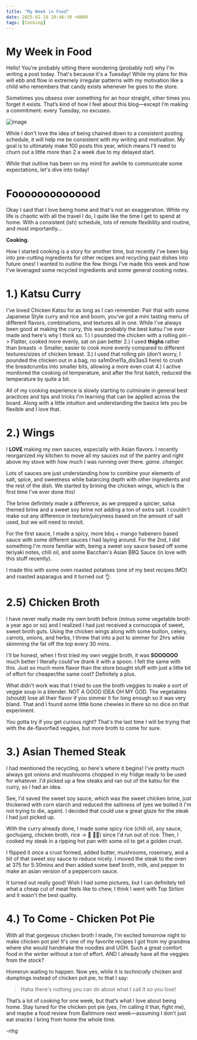 ```yaml
---
title: "My Week in Food"
date: 2025-02-18 20:46:39 +0000
tags: [Cooking]
---
```


# My Week in Food

Hello! You're probably sitting there wondering (probably not) why I'm writing a post today. That's because it's a Tuesday! While my plans for this will ebb and flow in extremely irregular patterns with my motivation like a child who remembers that candy exists whenever he goes to the store.

Sometimes you obsess over something for an hour straight, other times you forget it exists. That’s kind of how I feel about this blog—except I’m making a commitment: every Tuesday, no excuses.


![image](https://github.com/user-attachments/assets/a45e9ee1-bd10-4f09-b159-f226d0e01830)


While I don't love the idea of being chained down to a consistent posting schedule, it will help me be consistent with my writing and motivation. My goal is to ultimately make 100 posts this year, which means I'll need to churn out a little more than 2 a week due to my delayed start.

While that outline has been on my mind for awhile to communicate some expectations, let's dive into today!

# Foooooooooooood

Okay I said that I love being home and that's not an exaggeration. While my life is chaotic with all the travel I do, I quite like the time I get to spend at home. With a consistent (ish) schedule, lots of remote flexibility and routine, and most importantly...

**Cooking.**

How I started cooking is a story for another time, but recently I've been big into pre-cutting ingredients for other recipes and recycling past dishes into future ones! I wanted to outline the few things I've made this week and how I've leveraged some recycled ingredients and some general cooking notes.

# 1.) Katsu Curry
I've loved Chicken Katsu for as long as I can remember. Pair that with some Japanese Style curry and rice and boom, you've got a mini tasting menu of different flavors, combinations, and textures all in one. While I've always been good at making the curry, this was probably the best katsu I've ever made and here's why I think so.
1.) I pounded the chicken with a rolling pin -> Flatter, cooked more evenly, sat on pan better
2.) I used **thighs** rather than breasts -> Smaller, easier to cook more evenly compared to different textures/sizes of chicken breast.
3.) I used that rolling pin (don't worry, I pounded the chicken out in a bag, no sa1m0ne11a_dis3as3 here) to crush the breadcrumbs into smaller bits, allowing a more even coat
4.) I active monitored the cooking oil temperature, and after the first batch, reduced the temperature by quite a bit.

All of my cooking experience is slowly starting to culminate in general best practices and tips and tricks I'm learning that can be applied across the board. Along with a little intuition and understanding the basics lets you be flexible and I love that.

# 2.) Wings
I **LOVE** making my own sauces, especially with Asian flavors. I recently reorganized my kitchen to move all my sauces out of the pantry and right above my stove with how much I was running over there. _game. changer._ 

Lots of sauces are just understanding how to combine your elements of salt, spice, and sweetness while balancing depth with other ingredients and the rest of the dish. We started by brining the chicken wings, which is the first time I've ever done this!

The brine definitely made a difference, as we prepped a spicier, salsa themed brine and a sweet soy brine not adding a ton of extra salt. I couldn't make out any difference in texture/juicyness based on the amount of salt used, but we will need to revisit.

For the first sauce, I made a spicy, more bbq + mango habenero based sauce with some different sauces I had laying around. For the 2nd, I did something I'm more familiar with, being a sweet soy sauce based off some teriyaki notes, chili oil, and some Bacchan's Asian BBQ Sauce (in love with this stuff recently).

I made this with some oven roasted potatoes (one of my best recipes IMO) and roasted asparagus and it turned out :ok_hand:.

# 2.5) Chicken Broth
I have never really made my own broth before (minus some vegetable broth a year ago or so) and I realized I had just received a cornucopia of sweet, sweet broth guts. Using the chicken wings along with some buillon, celery, carrots, onions, and herbs, I threw that into a pot to simmer for 2hrs while skimming the fat off the top every 30 mins.

I'll be honest, when I first tried my own veggie broth, it was **SOOOOOO** much better I literally could've drank it with a spoon. I felt the same with this. Just so much more flavor than the store bought stuff with just a little bit of effort for cheaper/the same cost? Definitely a plus.

What didn't work was that I tried to use the broth veggies to make a sort of veggie soup in a blender. NOT A GOOD IDEA OH MY GOD. The vegetables (should) lose all their flavor if you simmer it for long enough so it was very bland. That and I found some little bone chewies in there so no dice on that experiment.

You gotta try if you get curious right? That's the last time I will be trying that with the de-flavorfied veggies, but more broth to come for sure.

# 3.) Asian Themed Steak
I had mentioned the recycling, so here's where it begins! I've pretty much always got onions and mushrooms chopped in my fridge ready to be used for whatever. I'd picked up a few steaks and ran out of the katsu for the curry, so I had an idea.

See, I'd saved the sweet soy sauce, which was the sweet chicken brine, just thickened with corn starch and reduced the saltiness of (yes we boiled it I'm not trying to die, again). I decided that could use a great glaze for the steak I had just picked up.

With the curry already done, I made some spicy rice (chili oil, soy sauce, gochujang, chicken broth, rice -> :rice: 🧑‍🍳) since I'd run out of rice. Then, I cooked my steak in a ripping hot pan with some oil to get a golden crust.

I flipped it once a crust formed, added butter, mushrooms, rosemary, and a bit of that sweet soy sauce to reduce nicely. I moved the steak to the oven at 375 for 5:30mins and then added some beef broth, milk, and pepper to make an asian version of a peppercorn sauce.

It turned out really good! Wish I had some pictures, but I can definitely tell what a cheap cut of meat feels like to chew, I think I went with Top Sirlion and it wasn't the best quality.

# 4.) To Come - Chicken Pot Pie
With all that gorgeous chicken broth I made, I'm excited tomorrow night to make chicken pot pie! It's one of my favorite recipes I got from my grandma where she would handmake the noodles and UGH. Such a great comfort food in the winter without a ton of effort. AND I already have all the veggies from the stock?

Homerun waiting to happen. Now yes, while it is _technically_ chicken and dumplings instead of chicken pot pie, to that I say:

> Haha there's nothing you can do about what I call it so you lose!

That’s a lot of cooking for one week, but that’s what I love about being home. Stay tuned for the chicken pot pie (yes, I’m calling it that, fight me), and maybe a food review from Baltimore next week—assuming I don’t just eat snacks I bring from home the whole time.

-nhg
